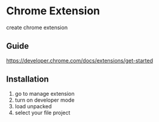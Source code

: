 # Chrome Extension

create chrome extension

## Guide

https://developer.chrome.com/docs/extensions/get-started


## Installation

1. go to manage extension
2. turn on developer mode
3. load unpacked
4. select your file project

